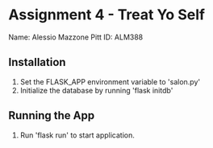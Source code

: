 # Assignment 4 - Treat Yo Self 

Name: Alessio Mazzone
Pitt ID: ALM388

## Installation
1. Set the FLASK_APP environment variable to 'salon.py' 
2. Initialize the database by running 'flask initdb'

## Running the App
1. Run 'flask run' to start application.
